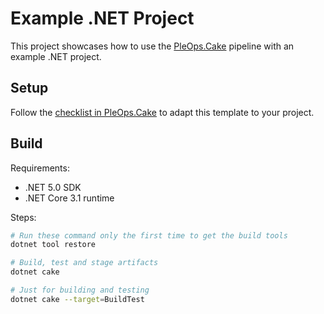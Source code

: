 # Example .NET Project

This project showcases how to use the
[PleOps.Cake](https://github.com/pleonex/PleOps.Cake) pipeline with an example
.NET project.

## Setup

Follow the
[checklist in PleOps.Cake](https://github.com/pleonex/PleOps.Cake/blob/develop/docs/guides/Project%20setup.md)
to adapt this template to your project.

## Build

Requirements:

- .NET 5.0 SDK
- .NET Core 3.1 runtime

Steps:

```sh
# Run these command only the first time to get the build tools
dotnet tool restore

# Build, test and stage artifacts
dotnet cake

# Just for building and testing
dotnet cake --target=BuildTest
```
